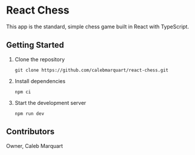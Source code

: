 # React Chess

This app is the standard, simple chess game built in React with TypeScript.

## Getting Started

1. Clone the repository

    ```
    git clone https://github.com/calebmarquart/react-chess.git
    ```

2. Install dependencies

    ```
    npm ci
    ```

3. Start the development server

    ```
    npm run dev
    ```

## Contributors

Owner, Caleb Marquart
